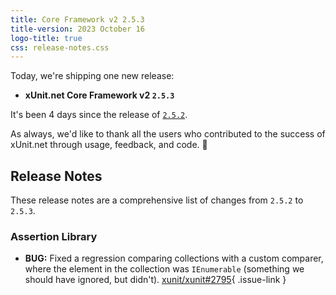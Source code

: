```yaml
---
title: Core Framework v2 2.5.3
title-version: 2023 October 16
logo-title: true
css: release-notes.css
---
```


Today, we're shipping one new release:

* **xUnit.net Core Framework v2 `2.5.3`**

It's been 4 days since the release of [`2.5.2`](/releases/v2/2.5.2).

As always, we'd like to thank all the users who contributed to the success of xUnit.net through usage, feedback, and code. 🎉

## Release Notes

These release notes are a comprehensive list of changes from `2.5.2` to `2.5.3`.

### Assertion Library

* **BUG:** Fixed a regression comparing collections with a custom comparer, where the element in the collection was `IEnumerable` (something we should have ignored, but didn't). [xunit/xunit#2795](https://github.com/xunit/xunit/issues/2795){ .issue-link }
